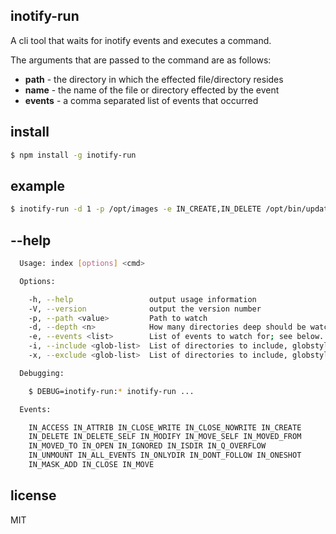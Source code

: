 inotify-run
-----------

A cli tool that waits for inotify events and executes a command.

The arguments that are passed to the command are as follows:

* **path** - the directory in which the effected file/directory resides
* **name** - the name of the file or directory effected by the event
* **events** - a comma separated list of events that occurred

install
-------

```sh
$ npm install -g inotify-run
```

example
-------

```sh
$ inotify-run -d 1 -p /opt/images -e IN_CREATE,IN_DELETE /opt/bin/update-database.sh
```

--help
------

```sh
  Usage: index [options] <cmd>

  Options:

    -h, --help                 output usage information
    -V, --version              output the version number
    -p, --path <value>         Path to watch
    -d, --depth <n>            How many directories deep should be watched.
    -e, --events <list>        List of events to watch for; see below.
    -i, --include <glob-list>  List of directories to include, globstyle (minimatch)
    -x, --exclude <glob-list>  List of directories to include, globstyle (minimatch)

  Debugging:

    $ DEBUG=inotify-run:* inotify-run ...

  Events:

    IN_ACCESS IN_ATTRIB IN_CLOSE_WRITE IN_CLOSE_NOWRITE IN_CREATE
    IN_DELETE IN_DELETE_SELF IN_MODIFY IN_MOVE_SELF IN_MOVED_FROM
    IN_MOVED_TO IN_OPEN IN_IGNORED IN_ISDIR IN_Q_OVERFLOW
    IN_UNMOUNT IN_ALL_EVENTS IN_ONLYDIR IN_DONT_FOLLOW IN_ONESHOT
    IN_MASK_ADD IN_CLOSE IN_MOVE
```

license
-------

MIT
